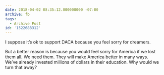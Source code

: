 ```yaml
---
date: 2018-04-02 08:35:12.000000000 -07:00
archive: fb
tags: 
  - Archive Post
id: '1522683312'
---
```


I suppose it’s ok to support DACA because you feel sorry for dreamers.

But a better reason is because you would feel sorry for America if we lost them all. We need them. They will make America better in many ways. We’ve already invested millions of dollars in their education. Why would we turn that away?
